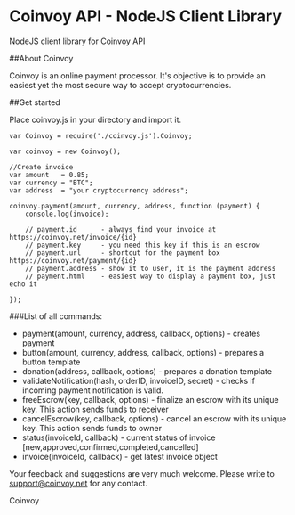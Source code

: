 Coinvoy API - NodeJS Client Library
===================================

NodeJS client library for Coinvoy API


##About Coinvoy

Coinvoy is an online payment processor. It's objective is to provide an easiest yet the most secure way to accept cryptocurrencies.

##Get started


Place coinvoy.js in your directory and import it.

```
var Coinvoy = require('./coinvoy.js').Coinvoy;

var coinvoy = new Coinvoy();

//Create invoice
var amount   = 0.85;
var currency = "BTC";
var address  = "your cryptocurrency address";

coinvoy.payment(amount, currency, address, function (payment) {
	console.log(invoice); 

	// payment.id      - always find your invoice at https://coinvoy.net/invoice/{id}
	// payment.key     - you need this key if this is an escrow
	// payment.url     - shortcut for the payment box https://coinvoy.net/payment/{id}
	// payment.address - show it to user, it is the payment address
	// payment.html    - easiest way to display a payment box, just echo it
	
});

```

###List of all commands:
- payment(amount, currency, address, callback, options)               - creates payment
- button(amount, currency, address, callback, options)                - prepares a button template
- donation(address, callback, options)                                - prepares a donation template
- validateNotification(hash, orderID, invoiceID, secret)              - checks if incoming payment notification is valid.
- freeEscrow(key, callback, options)                                  - finalize an escrow with its unique key. This action sends funds to receiver
- cancelEscrow(key, callback, options)                                - cancel an escrow with its unique key. This action sends funds to owner
- status(invoiceId, callback)                                         - current status of invoice [new,approved,confirmed,completed,cancelled]
- invoice(invoiceId, callback)                                        - get latest invoice object

Your feedback and suggestions are very much welcome. Please write to support@coinvoy.net for any contact. 

Coinvoy

